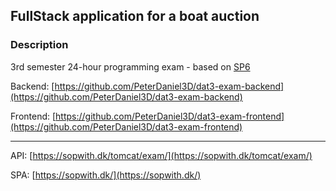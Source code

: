 ## FullStack application for a boat auction

### Description
3rd semester 24-hour programming exam - based on [SP6](https://github.com/PeterDaniel3D/dat3-exam-backend/blob/main/docs/SP6.pdf)

Backend: [https://github.com/PeterDaniel3D/dat3-exam-backend](https://github.com/PeterDaniel3D/dat3-exam-backend)

Frontend: [https://github.com/PeterDaniel3D/dat3-exam-frontend](https://github.com/PeterDaniel3D/dat3-exam-frontend)

---

API: [https://sopwith.dk/tomcat/exam/](https://sopwith.dk/tomcat/exam/)

SPA: [https://sopwith.dk/](https://sopwith.dk/)

